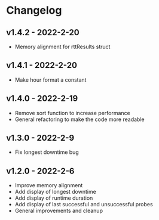 # Changelog

## v1.4.2 - 2022-2-20

- Memory alignment for rttResults struct

## v1.4.1 - 2022-2-20

- Make hour format a constant

## v1.4.0 - 2022-2-19

- Remove sort function to increase performance
- General refactoring to make the code more readable

## v1.3.0 - 2022-2-9

- Fix longest downtime bug

## v1.2.0 - 2022-2-6

- Improve memory alignment
- Add display of longest downtime
- Add display of runtime duration
- Add display of last successful and unsuccessful probes
- General improvements and cleanup